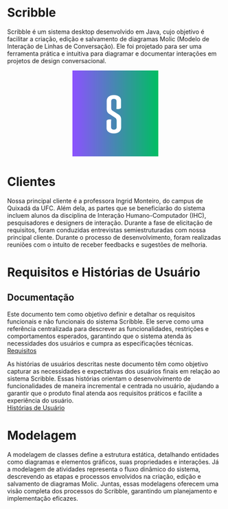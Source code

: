 # Scribble

Scribble é um sistema desktop desenvolvido em Java, cujo objetivo é facilitar a criação, edição e salvamento de diagramas Molic (Modelo de Interação de Linhas de Conversação). Ele foi projetado para ser uma ferramenta prática e intuitiva para diagramar e documentar interações em projetos de design conversacional.

<div align="center">
  <img src="./assets/logotipo.png" alt="Logo do Scribble" width="200" height="200">
</div>

# Clientes

Nossa principal cliente é a professora Ingrid Monteiro, do campus de Quixadá da UFC. Além dela, as partes que se beneficiarão do sistema incluem alunos da disciplina de Interação Humano-Computador (IHC), pesquisadores e designers de interação.
Durante a fase de elicitação de requisitos, foram conduzidas entrevistas semiestruturadas com nossa principal cliente. Durante o processo de desenvolvimento, foram realizadas reuniões com o intuito de receber feedbacks e sugestões de melhoria.

# Requisitos e Histórias de Usuário

## Documentação

Este documento tem como objetivo definir e detalhar os requisitos funcionais e não funcionais do sistema Scribble. Ele serve como uma referência centralizada para descrever as funcionalidades, restrições e comportamentos esperados, garantindo que o sistema atenda às necessidades dos usuários e cumpra as especificações técnicas.  
[Requisitos](Requisitos.md)

As histórias de usuários descritas neste documento têm como objetivo capturar as necessidades e expectativas dos usuários finais em relação ao sistema Scribble. Essas histórias orientam o desenvolvimento de funcionalidades de maneira incremental e centrada no usuário, ajudando a garantir que o produto final atenda aos requisitos práticos e facilite a experiência do usuário.  
[Histórias de Usuário](HistoriasDeUsuario.md)

# Modelagem

A modelagem de classes define a estrutura estática, detalhando entidades como diagramas e elementos gráficos, suas propriedades e interações. Já a modelagem de atividades representa o fluxo dinâmico do sistema, descrevendo as etapas e processos envolvidos na criação, edição e salvamento de diagramas Molic. Juntas, essas modelagens oferecem uma visão completa dos processos do Scribble, garantindo um planejamento e implementação eficazes.
